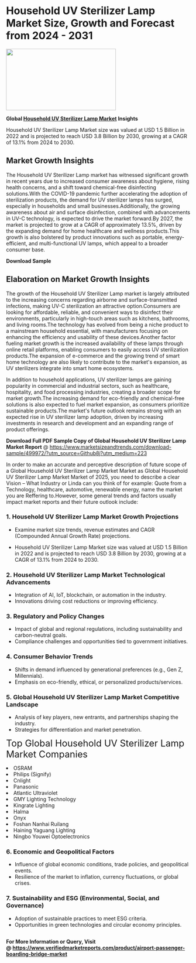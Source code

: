 <H1>Household UV Sterilizer Lamp Market Size, Growth and Forecast from 2024 - 2031</H1><img class="aligncenter size-medium wp-image-584254" src="https://thirdeyenews.in/wp-content/uploads/2024/09/Global-Market-Research-300x168.jpeg" alt="" width="300" height="168" /><p><strong>Global&nbsp;<a href="https://www.marketsizeandtrends.com/download-sample/499972/?utm_source=Github8j?utm_medium=223">Household UV Sterilizer Lamp Market</a> Insights</strong></p><p>Household UV Sterilizer Lamp Market size was valued at USD 1.5 Billion in 2022 and is projected to reach USD 3.8 Billion by 2030, growing at a CAGR of 13.1% from 2024 to 2030.</p><p><h2>Market Growth Insights</h2> <p>The Household UV Sterilizer Lamp market has witnessed significant growth in recent years due to increased consumer awareness about hygiene, rising health concerns, and a shift toward chemical-free disinfecting solutions.With the COVID-19 pandemic further accelerating the adoption of sterilization products, the demand for UV sterilizer lamps has surged, especially in households and small businesses.Additionally, the growing awareness about air and surface disinfection, combined with advancements in UV-C technology, is expected to drive the market forward.By 2027, the market is projected to grow at a CAGR of approximately 13.5%, driven by the expanding demand for home healthcare and wellness products.This growth is also bolstered by product innovations such as portable, energy-efficient, and multi-functional UV lamps, which appeal to a broader consumer base.</p> <p><strong>Download Sample</strong></p> <h2>Elaboration on Market Growth Insights</h2> <p>The growth of the Household UV Sterilizer Lamp market is largely attributed to the increasing concerns regarding airborne and surface-transmitted infections, making UV-C sterilization an attractive option.Consumers are looking for affordable, reliable, and convenient ways to disinfect their environments, particularly in high-touch areas such as kitchens, bathrooms, and living rooms.The technology has evolved from being a niche product to a mainstream household essential, with manufacturers focusing on enhancing the efficiency and usability of these devices.Another factor fueling market growth is the increased availability of these lamps through online retail platforms, enabling consumers to easily access UV sterilization products.The expansion of e-commerce and the growing trend of smart home technology are also likely to contribute to the market's expansion, as UV sterilizers integrate into smart home ecosystems.</p> <p>In addition to household applications, UV sterilizer lamps are gaining popularity in commercial and industrial sectors, such as healthcare, hospitality, and food processing industries, creating a broader scope for market growth.The increasing demand for eco-friendly and chemical-free solutions is also expected to fuel market expansion, as consumers prioritize sustainable products.The market's future outlook remains strong with an expected rise in UV sterilizer lamp adoption, driven by increasing investments in research and development and an expanding range of product offerings.</p> <p><span class=""><strong>Download Full PDF Sample Copy of Global Household UV Sterilizer Lamp Market Report</strong> @ <a href="https://www.marketsizeandtrends.com/download-sample/499972/?utm_source=Github8j?utm_medium=223" target="_blank">https://www.marketsizeandtrends.com/download-sample/499972/?utm_source=Github8j?utm_medium=223</a></span></p><p>In order to make an accurate and perceptive description of future scope of a Global&nbsp;Household UV Sterilizer Lamp Market Market as Global&nbsp;Household UV Sterilizer Lamp Market Market of 2025, you need to describe a clear Vision &ndash; What Industry or Linda can you think of for example: Quote from a Technology, healthcare, automotive, renewable energy, name the market you are Reffering to.However, some general trends and factors usually impact market reports and their future outlook include:</p><h3>1.&nbsp;<strong>Household UV Sterilizer Lamp Market Growth Projections</strong></h3><ul><li>Examine market size trends, revenue estimates and CAGR (Compounded Annual Growth Rate) projections.</li><li><p>Household UV Sterilizer Lamp Market size was valued at USD 1.5 Billion in 2022 and is projected to reach USD 3.8 Billion by 2030, growing at a CAGR of 13.1% from 2024 to 2030.</p></li></ul><h3>2.&nbsp;<strong>Household UV Sterilizer Lamp Market Technological Advancements</strong></h3><ul><li>Integration of AI, IoT, blockchain, or automation in the industry.</li><li>Innovations driving cost reductions or improving efficiency.</li></ul><h3>3.&nbsp;<strong>Regulatory and Policy Changes</strong></h3><ul><li>Impact of global and regional regulations, including sustainability and carbon-neutral goals.</li><li>Compliance challenges and opportunities tied to government initiatives.</li></ul><h3>4.&nbsp;<strong>Consumer Behavior Trends</strong></h3><ul><li>Shifts in demand influenced by generational preferences (e.g., Gen Z, Millennials).</li><li>Emphasis on eco-friendly, ethical, or personalized products/services.</li></ul><h3>5.&nbsp;<strong>Global Household UV Sterilizer Lamp Market Competitive Landscape</strong></h3><ul><li>Analysis of key players, new entrants, and partnerships shaping the industry.</li><li>Strategies for differentiation and market penetration.</li></ul><p data-pm-slice="1 1 []"><span style="color: inherit; font-family: inherit; font-size: 25px;">Top Global Household UV Sterilizer Lamp Market Companies</span></p><div class="" data-test-id=""><p><li>OSRAM</li><li> Philips (Signify)</li><li> Cnlight</li><li> Panasonic</li><li> Atlantic Ultraviolet</li><li> GMY Lighting Technology</li><li> Kingrate Lighting</li><li> Halma</li><li> Onyx</li><li> Foshan Nanhai Ruilang</li><li> Haining Yaguang Lighting</li><li> Ningbo Youwei Optoelectronics</li></p></div><h3>6.&nbsp;<strong>Economic and Geopolitical Factors</strong></h3><ul><li>Influence of global economic conditions, trade policies, and geopolitical events.</li><li>Resilience of the market to inflation, currency fluctuations, or global crises.</li></ul><h3>7.&nbsp;<strong>Sustainability and ESG (Environmental, Social, and Governance)</strong></h3><ul><li>Adoption of sustainable practices to meet ESG criteria.</li><li>Opportunities in green technologies and circular economy principles.</li></ul><h2><strong style="font-size: 14px;">For More Information or Query, Visit @&nbsp;</strong><a style="background-color: #ffffff; font-size: 14px;" href="https://www.marketsizeandtrends.com/report/household-uv-sterilizer-lamp-market/" target="_blank">https://www.verifiedmarketreports.com/product/airport-passenger-boarding-bridge-market</a></h2>
